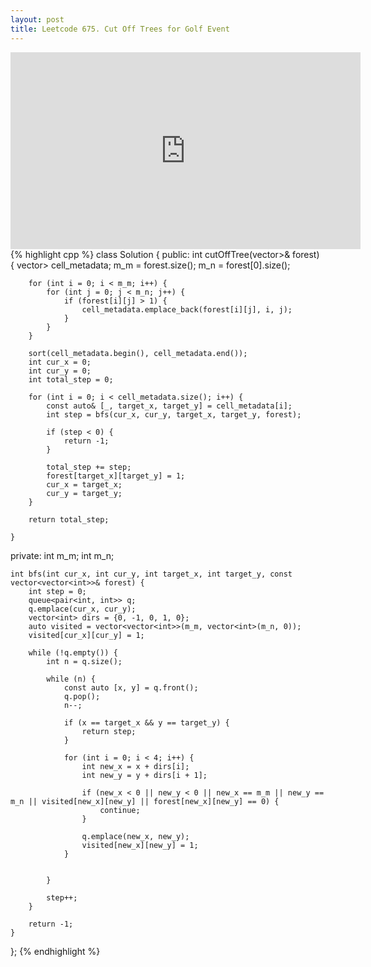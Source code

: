 ```yaml
---
layout: post
title: Leetcode 675. Cut Off Trees for Golf Event
---
```


<iframe width="560" height="315" src="https://www.youtube.com/embed/EMsPe9YN1v8" frameborder="0" allow="autoplay; encrypted-media" allowfullscreen></iframe>
{% highlight cpp %}
class Solution {
public:
    int cutOffTree(vector<vector<int>>& forest) {
        vector<tuple<int, int, int>> cell_metadata;
        m_m = forest.size();
        m_n = forest[0].size();
        
        for (int i = 0; i < m_m; i++) {
            for (int j = 0; j < m_n; j++) {
                if (forest[i][j] > 1) {
                    cell_metadata.emplace_back(forest[i][j], i, j);
                }
            }
        }
        
        sort(cell_metadata.begin(), cell_metadata.end());
        int cur_x = 0;
        int cur_y = 0;
        int total_step = 0;
        
        for (int i = 0; i < cell_metadata.size(); i++) {
            const auto& [_, target_x, target_y] = cell_metadata[i];
            int step = bfs(cur_x, cur_y, target_x, target_y, forest);
            
            if (step < 0) {
                return -1;
            }

            total_step += step;
            forest[target_x][target_y] = 1;
            cur_x = target_x;
            cur_y = target_y;
        }
        
        return total_step;
        
    }
    
private:
    int m_m;
    int m_n;
    
    int bfs(int cur_x, int cur_y, int target_x, int target_y, const vector<vector<int>>& forest) {
        int step = 0;
        queue<pair<int, int>> q;
        q.emplace(cur_x, cur_y);
        vector<int> dirs = {0, -1, 0, 1, 0};
        auto visited = vector<vector<int>>(m_m, vector<int>(m_n, 0));
        visited[cur_x][cur_y] = 1;
        
        while (!q.empty()) {
            int n = q.size();
            
            while (n) {
                const auto [x, y] = q.front();
                q.pop();
                n--;
                
                if (x == target_x && y == target_y) {
                    return step;
                }
                
                for (int i = 0; i < 4; i++) {
                    int new_x = x + dirs[i];
                    int new_y = y + dirs[i + 1];
                    
                    if (new_x < 0 || new_y < 0 || new_x == m_m || new_y == m_n || visited[new_x][new_y] || forest[new_x][new_y] == 0) {
                        continue;
                    }
                    
                    q.emplace(new_x, new_y);
                    visited[new_x][new_y] = 1;
                }
                

            }
            
            step++;
        }
        
        return -1;
    }
};
{% endhighlight %}
